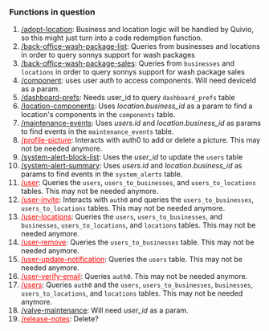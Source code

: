 ### Functions in question

1. [/adopt-location](): Business and location logic will be handled by Quivio, so this might just turn into a code redemption function.
2. [/back-office-wash-package-list](): Queries from businesses and locations in order to query sonnys support for wash packages
3. [/back-office-wash-package-sales](): Queries from `businesses` and `locations` in order to query sonnys support for wash package sales
4. [/component](): uses user auth to access components. Will need deviceId as a param.
5. [/dashboard-prefs](): Needs user_id to query `dashboard_prefs` table
6. [/location-components](): Uses _location.business_id_ as a param to find a location's components in the `components` table.
7. [/maintenance-events](): Uses _users.id_ and _location.business_id_ as params to find events in the `maintenance_events` table.
8. [/profile-picture](delete): Interacts with auth0 to add or delete a picture. This may not be needed anymore.
9. [/system-alert-block-list](): Uses the _user_id_ to update the `users` table
10. [/system-alert-summary](): Uses _users.id_ and _location.business_id_ as params to find events in the `system_alerts` table.
11. [/user](delete): Queries the `users`, `users_to_businesses`, and `users_to_locations` tables. This may not be needed anymore.
12. [/user-invite](delete): Interacts with `auth0` and queries the `users_to_businesses`, `users_to_locations` tables. This may not be needed anymore.
13. [/user-locations](delete): Queries the `users`, `users_to_businesses`, and `businesses`, `users_to_locations`, and `locations` tables. This may not be needed anymore.
14. [/user-remove](delete): Queries the `users_to_businesses` table. This may not be needed anymore.
15. [/user-update-notification](delete): Queries the `users` table. This may not be needed anymore.
16. [/user-verify-email](delete): Queries `auth0`. This may not be needed anymore.
17. [/users](delete): Queries `auth0` and the `users`, `users_to_businesses`, `businesses`, `users_to_locations`, and `locations` tables. This may not be needed anymore.
18. [/valve-maintenance](): Will need _user_id_ as a param.
19. [/release-notes](delete): Delete?

<style>
[href*="delete"] {
    color: red;
  }
<style>
